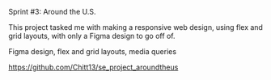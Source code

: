 Sprint #3: Around the U.S.

This project tasked me with making a responsive web design, using flex and grid layouts, with only a Figma design to go off of.

Figma design, flex and grid layouts, media queries

https://github.com/Chitt13/se_project_aroundtheus
